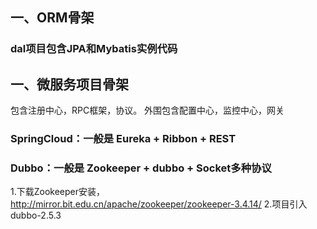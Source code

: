 ## 一、ORM骨架

### dal项目包含JPA和Mybatis实例代码

## 一、微服务项目骨架

包含注册中心，RPC框架，协议。
外围包含配置中心，监控中心，网关

### SpringCloud：一般是 Eureka + Ribbon + REST

### Dubbo：一般是 Zookeeper + dubbo + Socket多种协议
1.下载Zookeeper安装，http://mirror.bit.edu.cn/apache/zookeeper/zookeeper-3.4.14/
2.项目引入dubbo-2.5.3